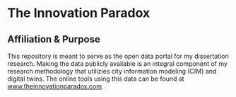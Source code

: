 # The Innovation Paradox
## Affiliation & Purpose
This repository is meant to serve as the open data portal for my dissertation research.  Making the data publicly available is an integral component of my research methodology that utilizies city information modeling (CIM) and digital twins.  The online tools using this data can be found at www.theinnovationparadox.com.

